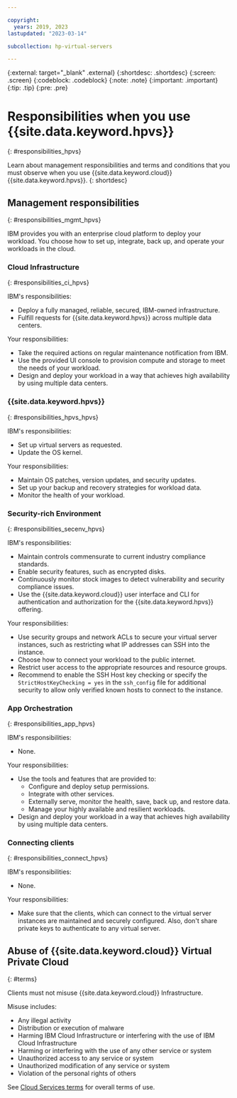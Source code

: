 ```yaml
---

copyright:
  years: 2019, 2023
lastupdated: "2023-03-14"

subcollection: hp-virtual-servers

---
```


{:external: target="_blank" .external}
{:shortdesc: .shortdesc}
{:screen: .screen}
{:codeblock: .codeblock}
{:note: .note}
{:important: .important}
{:tip: .tip}
{:pre: .pre}

# Responsibilities when you use {{site.data.keyword.hpvs}}
{: #responsibilities_hpvs}

Learn about management responsibilities and terms and conditions that you must observe when you use {{site.data.keyword.cloud}} {{site.data.keyword.hpvs}}.
{: shortdesc}

## Management responsibilities
{: #responsibilities_mgmt_hpvs}

IBM provides you with an enterprise cloud platform to deploy your workload. You choose how to set up, integrate, back up, and operate your workloads in the cloud.

### Cloud Infrastructure
{: #responsibilities_ci_hpvs}

IBM's responsibilities:
- Deploy a fully managed, reliable, secured, IBM-owned infrastructure.
- Fulfill requests for {{site.data.keyword.hpvs}} across multiple data centers.

Your responsibilities:
- Take the required actions on regular maintenance notification from IBM.
- Use the provided UI console to provision compute and storage to meet the needs of your workload.
- Design and deploy your workload in a way that achieves high availability by using multiple data centers.

### {{site.data.keyword.hpvs}}
{: #responsibilities_hpvs_hpvs}

IBM's responsibilities:
- Set up virtual servers as requested.
- Update the OS kernel.

Your responsibilities:
- Maintain OS patches, version updates, and security updates.
- Set up your backup and recovery strategies for workload data.
- Monitor the health of your workload.

### Security-rich Environment
{: #responsibilities_secenv_hpvs}

IBM's responsibilities:
- Maintain controls commensurate to current industry compliance standards.
- Enable security features, such as encrypted disks.
- Continuously monitor stock images to detect vulnerability and security compliance issues.
- Use the {{site.data.keyword.cloud}} user interface and CLI for authentication and authorization for the  {{site.data.keyword.hpvs}} offering.

Your responsibilities:
- Use security groups and network ACLs to secure your virtual server instances, such as restricting what IP addresses can SSH into the instance.
- Choose how to connect your workload to the public internet.
- Restrict user access to the appropriate resources and resource groups.
- Recommend to enable the SSH Host key checking or specify the `StrictHostKeyChecking = yes` in the `ssh_config` file for additional security to allow only verified known hosts to connect to the instance.

### App Orchestration
{: #responsibilities_app_hpvs}

IBM's responsibilities:
- None.

Your responsibilities:
- Use the tools and features that are provided to:  
   - Configure and deploy setup permissions.
   - Integrate with other services.
   - Externally serve, monitor the health, save, back up, and restore data.
   - Manage your highly available and resilient workloads.
- Design and deploy your workload in a way that achieves high availability by using multiple data centers.

### Connecting clients
{: #responsibilities_connect_hpvs}

IBM's responsibilities:
- None.

Your responsibilities:
- Make sure that the clients, which can connect to the virtual server instances are maintained and securely configured. Also, don't share private keys to authenticate to any virtual server.



## Abuse of {{site.data.keyword.cloud}} Virtual Private Cloud
{: #terms}

Clients must not misuse {{site.data.keyword.cloud}} Infrastructure.

Misuse includes:
- Any illegal activity
- Distribution or execution of malware
- Harming IBM Cloud Infrastructure or interfering with the use of IBM Cloud Infrastructure
- Harming or interfering with the use of any other service or system
- Unauthorized access to any service or system
- Unauthorized modification of any service or system
- Violation of the personal rights of others

See [Cloud Services terms](/docs/overview/terms-of-use?topic=overview-terms) for overall terms of use.
